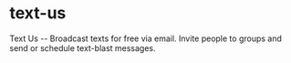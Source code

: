 # text-us
Text Us -- Broadcast texts for free via email. Invite people to groups and send or schedule text-blast messages.
